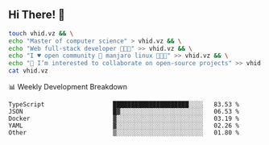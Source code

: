 ## Hi There! 👋

```sh
touch vhid.vz && \
echo "Master of computer science" > vhid.vz && \
echo "Web full-stack developer 🙈🙉🙊" >> vhid.vz && \
echo "I ♥️ open community 🎯 manjaro linux 🎉🐍🥳" >> vhid.vz && \
echo "👯 I’m interested to collaborate on open-source projects" >> vhid.vz && \
cat vhid.vz
```
:bar_chart: Weekly Development Breakdown

<!--START_SECTION:waka-->

```text
TypeScript                   █████████████████████░░░░   83.53 %
JSON                         █▓░░░░░░░░░░░░░░░░░░░░░░░   06.53 %
Docker                       ▓░░░░░░░░░░░░░░░░░░░░░░░░   03.19 %
YAML                         ▓░░░░░░░░░░░░░░░░░░░░░░░░   02.26 %
Other                        ▒░░░░░░░░░░░░░░░░░░░░░░░░   01.80 %
```

<!--END_SECTION:waka-->
